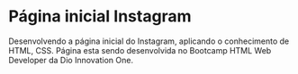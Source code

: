 # Página inicial Instagram
Desenvolvendo a página inicial do Instagram, aplicando o conhecimento de HTML, CSS. Página esta sendo desenvolvida no Bootcamp HTML Web Developer da Dio Innovation One.
